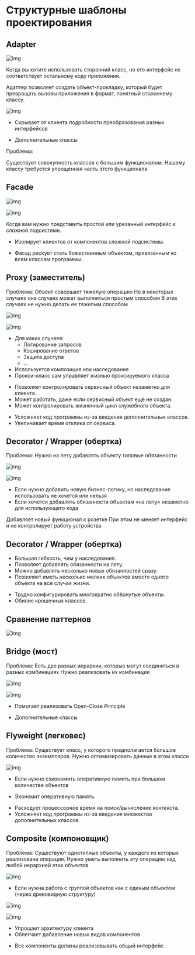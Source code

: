 # Структурные шаблоны проектирования

## Adapter


![img](https://github.com/IlyaGall/C-/blob/main/43%20%D0%A1%D1%82%D1%80%D1%83%D0%BA%D1%82%D1%83%D1%80%D0%BD%D1%8B%D0%B5%20%D1%88%D0%B0%D0%B1%D0%BB%D0%BE%D0%BD%D1%8B%20%D0%BF%D1%80%D0%BE%D0%B5%D0%BA%D1%82%D0%B8%D1%80%D0%BE%D0%B2%D0%B0%D0%BD%D0%B8%D1%8F/IMG/1.JPG)


Когда вы хотите использовать сторонний класс, но его интерфейс не соответствует остальному коду приложения.

Адаптер позволяет создать объект-прокладку, который будет превращать вызовы приложения в формат, понятный стороннему классу.

![img](https://github.com/IlyaGall/C-/blob/main/43%20%D0%A1%D1%82%D1%80%D1%83%D0%BA%D1%82%D1%83%D1%80%D0%BD%D1%8B%D0%B5%20%D1%88%D0%B0%D0%B1%D0%BB%D0%BE%D0%BD%D1%8B%20%D0%BF%D1%80%D0%BE%D0%B5%D0%BA%D1%82%D0%B8%D1%80%D0%BE%D0%B2%D0%B0%D0%BD%D0%B8%D1%8F/IMG/2.JPG)

+ Скрывает от клиента подробности преобразования разных интерфейсов
- Дополнительные классы

Проблема:

Существует совокупность классов с большим функционалом. Нашему классу требуется упрощенная часть этого функционала

## Facade

![img](https://github.com/IlyaGall/C-/blob/main/43%20%D0%A1%D1%82%D1%80%D1%83%D0%BA%D1%82%D1%83%D1%80%D0%BD%D1%8B%D0%B5%20%D1%88%D0%B0%D0%B1%D0%BB%D0%BE%D0%BD%D1%8B%20%D0%BF%D1%80%D0%BE%D0%B5%D0%BA%D1%82%D0%B8%D1%80%D0%BE%D0%B2%D0%B0%D0%BD%D0%B8%D1%8F/IMG/3.JPG)

![img](https://github.com/IlyaGall/C-/blob/main/43%20%D0%A1%D1%82%D1%80%D1%83%D0%BA%D1%82%D1%83%D1%80%D0%BD%D1%8B%D0%B5%20%D1%88%D0%B0%D0%B1%D0%BB%D0%BE%D0%BD%D1%8B%20%D0%BF%D1%80%D0%BE%D0%B5%D0%BA%D1%82%D0%B8%D1%80%D0%BE%D0%B2%D0%B0%D0%BD%D0%B8%D1%8F/IMG/4.JPG)

Когда вам нужно представить простой или урезанный интерфейс к сложной подсистеме.

+ Изолирует клиентов от компонентов сложной подсистемы.
- Фасад рискует стать божественным объектом, привязанным ко всем классам программы.

## Proxy (заместитель)

Проблема:
Объект совершает тяжелую операцию Но в некоторых случаях она случаях может выполняться простым способом В этих случаях не нужно делать ее тяжелым способом

![img](https://github.com/IlyaGall/C-/blob/main/43%20%D0%A1%D1%82%D1%80%D1%83%D0%BA%D1%82%D1%83%D1%80%D0%BD%D1%8B%D0%B5%20%D1%88%D0%B0%D0%B1%D0%BB%D0%BE%D0%BD%D1%8B%20%D0%BF%D1%80%D0%BE%D0%B5%D0%BA%D1%82%D0%B8%D1%80%D0%BE%D0%B2%D0%B0%D0%BD%D0%B8%D1%8F/IMG/5.JPG)

![img](https://github.com/IlyaGall/C-/blob/main/43%20%D0%A1%D1%82%D1%80%D1%83%D0%BA%D1%82%D1%83%D1%80%D0%BD%D1%8B%D0%B5%20%D1%88%D0%B0%D0%B1%D0%BB%D0%BE%D0%BD%D1%8B%20%D0%BF%D1%80%D0%BE%D0%B5%D0%BA%D1%82%D0%B8%D1%80%D0%BE%D0%B2%D0%B0%D0%BD%D0%B8%D1%8F/IMG/6.JPG)

* Для каких случаев:
    * Логирование запросов
    * Кэширование ответов
    * Защита доступа
    * …
* Используется композиция или наследование
* Прокси-класс сам управляет жизнью проксируемого класса


+ Позволяет контролировать сервисный объект незаметно для клиента.
+ Может работать, даже если сервисный объект ещё не создан.
+ Может контролировать жизненный цикл служебного объекта.

- Усложняет код программы из-за введения дополнительных классов.
- Увеличивает время отклика от сервиса.

## Decorator / Wrapper (обертка)

Проблема:
Нужно на лету добавлять объекту типовые обязанности

![img](https://github.com/IlyaGall/C-/blob/main/43%20%D0%A1%D1%82%D1%80%D1%83%D0%BA%D1%82%D1%83%D1%80%D0%BD%D1%8B%D0%B5%20%D1%88%D0%B0%D0%B1%D0%BB%D0%BE%D0%BD%D1%8B%20%D0%BF%D1%80%D0%BE%D0%B5%D0%BA%D1%82%D0%B8%D1%80%D0%BE%D0%B2%D0%B0%D0%BD%D0%B8%D1%8F/IMG/7.JPG)

![img](https://github.com/IlyaGall/C-/blob/main/43%20%D0%A1%D1%82%D1%80%D1%83%D0%BA%D1%82%D1%83%D1%80%D0%BD%D1%8B%D0%B5%20%D1%88%D0%B0%D0%B1%D0%BB%D0%BE%D0%BD%D1%8B%20%D0%BF%D1%80%D0%BE%D0%B5%D0%BA%D1%82%D0%B8%D1%80%D0%BE%D0%B2%D0%B0%D0%BD%D0%B8%D1%8F/IMG/8.JPG)

* Если нужно добавить новую бизнес-логику, но наследование использовать не хочется или нельзя
* Если хочется добавлять обязанности объектам «на лету» незаметно для использующего кода

Добавляет новый функционал к розетке При этом не меняет интерфейс и не контролирует работу устройства

## Decorator / Wrapper (обертка)
+ Большая гибкость, чем у наследования.
+ Позволяет добавлять обязанности на лету.
+ Можно добавлять несколько новых обязанностей сразу.
+ Позволяет иметь несколько мелких объектов вместо одного объекта на все случаи жизни.

- Трудно конфигурировать многократно обёрнутые объекты.
- Обилие крошечных классов.

## Сравнение паттернов

![img](https://github.com/IlyaGall/C-/blob/main/43%20%D0%A1%D1%82%D1%80%D1%83%D0%BA%D1%82%D1%83%D1%80%D0%BD%D1%8B%D0%B5%20%D1%88%D0%B0%D0%B1%D0%BB%D0%BE%D0%BD%D1%8B%20%D0%BF%D1%80%D0%BE%D0%B5%D0%BA%D1%82%D0%B8%D1%80%D0%BE%D0%B2%D0%B0%D0%BD%D0%B8%D1%8F/IMG/9.JPG)

## Bridge (мост)


Проблема:
Есть две разных иерархии, которые могут соединяться в разных комбинациях
Нужно реализовать их комбинации

![img](https://github.com/IlyaGall/C-/blob/main/43%20%D0%A1%D1%82%D1%80%D1%83%D0%BA%D1%82%D1%83%D1%80%D0%BD%D1%8B%D0%B5%20%D1%88%D0%B0%D0%B1%D0%BB%D0%BE%D0%BD%D1%8B%20%D0%BF%D1%80%D0%BE%D0%B5%D0%BA%D1%82%D0%B8%D1%80%D0%BE%D0%B2%D0%B0%D0%BD%D0%B8%D1%8F/IMG/10.JPG)

![img](https://github.com/IlyaGall/C-/blob/main/43%20%D0%A1%D1%82%D1%80%D1%83%D0%BA%D1%82%D1%83%D1%80%D0%BD%D1%8B%D0%B5%20%D1%88%D0%B0%D0%B1%D0%BB%D0%BE%D0%BD%D1%8B%20%D0%BF%D1%80%D0%BE%D0%B5%D0%BA%D1%82%D0%B8%D1%80%D0%BE%D0%B2%D0%B0%D0%BD%D0%B8%D1%8F/IMG/11.JPG)

+ Помогает реализовать Open-Close Principle 

- Дополнительные классы

## Flyweight (легковес)

Проблема:
Существует класс, у которого предполагается большое количество экземпляров. Нужно оптимизировать данные в этом классе

![img](https://github.com/IlyaGall/C-/blob/main/43%20%D0%A1%D1%82%D1%80%D1%83%D0%BA%D1%82%D1%83%D1%80%D0%BD%D1%8B%D0%B5%20%D1%88%D0%B0%D0%B1%D0%BB%D0%BE%D0%BD%D1%8B%20%D0%BF%D1%80%D0%BE%D0%B5%D0%BA%D1%82%D0%B8%D1%80%D0%BE%D0%B2%D0%B0%D0%BD%D0%B8%D1%8F/IMG/12.JPG)

* Если нужно сэкономить оперативную память при большом количестве объектов

+ Экономит оперативную память.
- Расходует процессорное время на поиск/вычисление контекста.
- Усложняет код программы из-за введения множества дополнительных классов.




## Composite (компоновщик)

Проблема:
Существуют однотипные объекты, у каждого из которых реализована операция. Нужно уметь выполнить эту операцию над любой иерархией этих объектов


![img](https://github.com/IlyaGall/C-/blob/main/43%20%D0%A1%D1%82%D1%80%D1%83%D0%BA%D1%82%D1%83%D1%80%D0%BD%D1%8B%D0%B5%20%D1%88%D0%B0%D0%B1%D0%BB%D0%BE%D0%BD%D1%8B%20%D0%BF%D1%80%D0%BE%D0%B5%D0%BA%D1%82%D0%B8%D1%80%D0%BE%D0%B2%D0%B0%D0%BD%D0%B8%D1%8F/IMG/13.JPG)


* Если нужна работа с группой объектов как с единым объектом (через древовидную структуру)

![img](https://github.com/IlyaGall/C-/blob/main/43%20%D0%A1%D1%82%D1%80%D1%83%D0%BA%D1%82%D1%83%D1%80%D0%BD%D1%8B%D0%B5%20%D1%88%D0%B0%D0%B1%D0%BB%D0%BE%D0%BD%D1%8B%20%D0%BF%D1%80%D0%BE%D0%B5%D0%BA%D1%82%D0%B8%D1%80%D0%BE%D0%B2%D0%B0%D0%BD%D0%B8%D1%8F/IMG/14.JPG)

![img](https://github.com/IlyaGall/C-/blob/main/43%20%D0%A1%D1%82%D1%80%D1%83%D0%BA%D1%82%D1%83%D1%80%D0%BD%D1%8B%D0%B5%20%D1%88%D0%B0%D0%B1%D0%BB%D0%BE%D0%BD%D1%8B%20%D0%BF%D1%80%D0%BE%D0%B5%D0%BA%D1%82%D0%B8%D1%80%D0%BE%D0%B2%D0%B0%D0%BD%D0%B8%D1%8F/IMG/15.JPG)


+ Упрощает архитектуру клиента
+ Облегчает добавление новых видов компонентов
- Все компоненты должны реализовывать общий интерфейс
